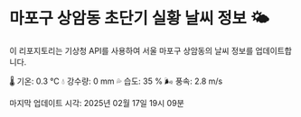 
# 마포구 상암동 초단기 실황 날씨 정보 🌤️

이 리포지토리는 기상청 API를 사용하여 서울 마포구 상암동의 날씨 정보를 업데이트합니다. 

🌡️ 기온: 0.3 ℃
💧 강수량: 0 mm
💦 습도: 35 %
🌬️ 풍속: 2.8 m/s

마지막 업데이트 시각: 2025년 02월 17일 19시 09분    
